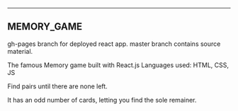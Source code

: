 -----------
MEMORY_GAME
-----------

gh-pages branch for deployed react app.
master branch contains source material.

The famous Memory game built with React.js
Languages used: HTML, CSS, JS

Find pairs until there are none left.

It has an odd number of cards, 
letting you find the sole remainer. 

